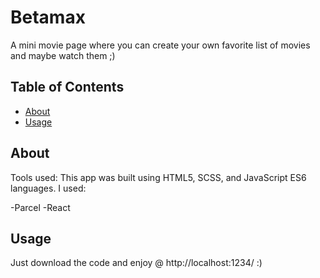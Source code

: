 # Betamax

A mini movie page where you can create your own favorite list of movies and maybe watch them ;)

## Table of Contents

- [About](#about)
- [Usage](#usage)

## About <a name = "about"></a>

Tools used:
This app was built using HTML5, SCSS, and JavaScript ES6 languages. I used:

-Parcel
-React

## Usage <a name = "usage"></a>
Just download the code and enjoy @ http://localhost:1234/ :)
